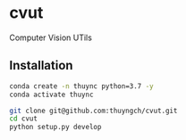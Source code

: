 # cvut
Computer Vision UTils


## Installation
```bash
conda create -n thuync python=3.7 -y
conda activate thuync

git clone git@github.com:thuyngch/cvut.git
cd cvut
python setup.py develop
```
